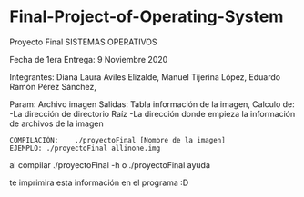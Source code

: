 # Final-Project-of-Operating-System
Proyecto Final
SISTEMAS OPERATIVOS

Fecha de 1era Entrega: 9 Noviembre 2020

Integrantes:
Diana Laura Aviles Elizalde,
Manuel Tijerina López,
Eduardo Ramón Pérez Sánchez,

Param: Archivo imagen 
Salidas: Tabla información de la imagen, Calculo de:
           -La dirección de directorio Raíz
           -La dirección donde empieza la información de archivos de la imagen

    COMPILACIÓN:    ./proyectoFinal [Nombre de la imagen]
    EJEMPLO: ./proyectoFinal allinone.img

al compilar ./proyectoFinal -h o ./proyectoFinal ayuda 

te imprimira esta información en el programa :D

